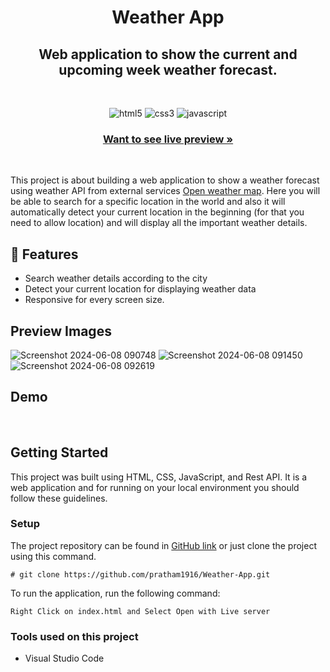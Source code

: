 <h1 align="center">Weather App</h1> 
<h2 align="center">Web application to show the current and upcoming week weather forecast.</h2>    

<br />
<p align="center">
    <img src="https://img.shields.io/badge/HTML5-E34F26?style=for-the-badge&logo=html5&logoColor=white" alt="html5" />
    <img src="https://img.shields.io/badge/CSS3-1572B6?style=for-the-badge&logo=css3&logoColor=white" alt="css3"/>  
    <img src="https://img.shields.io/badge/JavaScript-F7DF1E?style=for-the-badge&logo=javascript&logoColor=black" alt="javascript"/>
</p>

<h3 align="center"><a href="https://prathams-weather-app.netlify.app/"><strong>Want to see live preview »</strong></a></h3>

<br/>


This project is about building a web application to show a weather forecast using weather API from external services [Open weather map](https://openweathermap.org/). Here you will be able to search for a specific location in the world and also it will automatically detect your current location in the beginning (for that you need to allow location) and will display all the important weather details.

## 🚀 Features
- Search weather details according to the city
- Detect your current location for displaying weather data
- Responsive for every screen size.

## Preview Images
![Screenshot 2024-06-08 090748](https://github.com/pratham1916/Weather-App/assets/120631770/26f851ac-539f-4e85-815d-84259f755916)
![Screenshot 2024-06-08 091450](https://github.com/pratham1916/Weather-App/assets/120631770/72b5deea-de54-499f-89dc-00888f3baf2d)
![Screenshot 2024-06-08 092619](https://github.com/pratham1916/Weather-App/assets/120631770/0d87ed76-75fc-4499-9d4c-170be167cd9a)

## Demo

<br/>

## Getting Started

This project was built using HTML, CSS, JavaScript, and Rest API. It is a web application and for running on your local environment you should follow these guidelines.

### Setup

The project repository can be found in [GitHub link](https://github.com/pratham1916/Weather-App.git) or just clone the project using this command. 

```
# git clone https://github.com/pratham1916/Weather-App.git
```

To run the application, run the following command:

```
Right Click on index.html and Select Open with Live server
```
### Tools used on this project

- Visual Studio Code
<br/>
